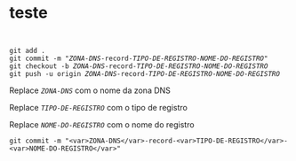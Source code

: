 # teste
<code>
<pre class="devsite-click-to-copy">
git add .
git commit -m "<var>ZONA-DNS</var>-record-<var>TIPO-DE-REGISTRO</var>-<var>NOME-DO-REGISTRO</var>"
git checkout -b <var>ZONA-DNS</var>-record-<var>TIPO-DE-REGISTRO</var>-<var>NOME-DO-REGISTRO</var>
git push -u origin <var>ZONA-DNS</var>-record-<var>TIPO-DE-REGISTRO</var>-<var>NOME-DO-REGISTRO</var>
</pre></code>
  
<p>Replace <code><var>ZONA-DNS</var></code> com o nome da zona DNS</p>
<p>Replace <code><var>TIPO-DE-REGISTRO</var></code> com o tipo de registro</p>
<p>Replace <code><var>NOME-DO-REGISTRO</var></code> com o nome do registro</p>


```
git commit -m "<var>ZONA-DNS</var>-record-<var>TIPO-DE-REGISTRO</var>-<var>NOME-DO-REGISTRO</var>"
```
